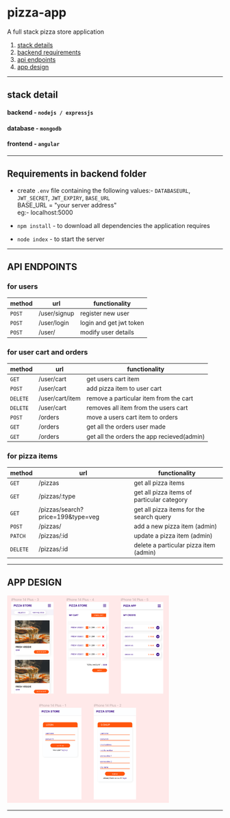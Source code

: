 # pizza-app
A full stack pizza store application
1) [stack details](https://github.com/niththish/pizza-store-app/blob/main/README.md#stack-detail)
2) [backend requirements](https://github.com/niththish/pizza-store-app/blob/main/README.md#requirements-in-backend-folder)
3) [api endpoints](https://github.com/niththish/pizza-store-app/blob/main/README.md#api-endpoints)
4) [app design](https://github.com/niththish/pizza-store-app/blob/main/README.md#app-design)
***

## stack detail
#### backend - `nodejs / expressjs`
#### database - `mongodb`
#### frontend - `angular`
***

## Requirements in backend folder
- create `.env` file containing the following values:- `DATABASEURL`, `JWT_SECRET`, `JWT_EXPIRY`, `BASE_URL`\
  BASE_URL = "your server address"\
  eg:- localhost:5000

- `npm install` - to download all dependencies the application requires

- `node index` - to start the server
***

## API ENDPOINTS

### for users
| method  | url           | functionality           |
| ------- | ------------- | ----------------------- |
| `POST`  | /user/signup  | register new user       |
| `POST`  | /user/login   | login and get jwt token |
| `POST`  | /user/        | modify user details     |

### for user cart and orders
| method  | url             | functionality                             |
| ------- | --------------- | ---------------------------------------   |
| `GET`   | /user/cart      | get users cart item                       |
| `POST`  | /user/cart      | add pizza item to user cart               |
|`DELETE` | /user/cart/item | remove a particular item from the cart    |
|`DELETE` | /user/cart      | removes all item from the users cart      |
|`POST`   | /orders         | move a users cart item to orders          |
|`GET`    | /orders         | get all the orders user made              |
|`GET`    | /orders         | get all the orders the app recieved(admin)|

### for pizza items
| method  | url                               | functionality                             |
| ------- | --------------------------------- | ---------------------------------------   |
| `GET`   | /pizzas                           | get all pizza items                       |
| `GET`   | /pizzas/:type                     | get all pizza items of particular category|
| `GET`   | /pizzas/search?price=199&type=veg | get all pizza items for the search query  |
| `POST`  | /pizzas/                          | add a new pizza item (admin)              |
| `PATCH` | /pizzas/:id                       | update a pizza item (admin)               |
| `DELETE`| /pizzas/:id                       | delete a particular pizza item (admin)    |
***

## APP DESIGN
<img src="https://github.com/niththish/Designs/blob/main/pizza%20app/app%20design.png?raw=true" width="75%" />

***
